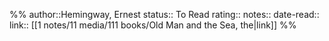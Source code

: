 %%
author::Hemingway, Ernest
status:: To Read
rating::
notes::
date-read::
link:: [[1 notes/11 media/111 books/Old Man and the Sea, the|link]]
%%